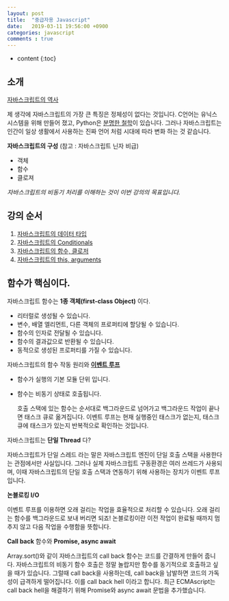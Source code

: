 ```yaml
---
layout: post
title:  "중급자용 Javascript"
date:   2019-03-11 19:56:00 +0900
categories: javascript
comments : true
---
```

* content
{:toc}

## 소개

[자바스크립트의 역사](https://wit.nts-corp.com/2014/08/13/1925)

제 생각에 자바스크립트의 가장 큰 특징은 정체성이 없다는 것입니다. C언어는 유닉스 시스템을 위해 만들어 졌고, Python은 [분명한 철학](https://gist.github.com/Nesffer/30651e6197f03eb029720a0e5b1e0c22)이 있습니다. 그러나 자바스크립트는 인간이 일상 생활에서 사용하는 진짜 언어 처럼 시대에 따라 변화 하는 것 같습니다.

**자바스크립트의 구성**
(참고 : 자바스크립트 닌자 비급)

- 객체
- 함수
- 클로져

_자바스크립트의 비동기 처리를 이해하는 것이 이번 강의의 목표입니다._

## 강의 순서

1. [자바스크립트의 데이터 타입](https://gwnuysw.github.io/jekyll/update/2018/09/29/javascript-datatype.html)
2. [자바스크립트의  Conditionals](https://gwnuysw.github.io/jekyll/update/2018/09/29/javascript_condition.html)
3. [자바스크립트의 함수, 클로저](https://gwnuysw.github.io/jekyll/update/2018/09/29/javascript_function.html)
4. [자바스크립트의 this, arguments](https://gwnuysw.github.io/jekyll/update/2018/12/24/javascript-this.html)

## 함수가 핵심이다.

자바스크립트 함수는 **1종 객체(first-class Object)** 이다.

- 리터럴로 생성될 수 있습니다.
- 변수, 배열 엘리먼트, 다른 객체의 프로퍼티에 할당될 수 있습니다.
- 함수의 인자로 전달될 수 있습니다.
- 함수의 결과값으로 반환될 수 있습니다.
- 동적으로 생성된 프로퍼티를 가질 수 있습니다.

자바스크립트의 함수 작동 원리와 **[이벤트 루프](https://meetup.toast.com/posts/89)**

- 함수가 실행의 기본 모듈 단위 입니다.
- 함수는 비동기 상태로 호출됩니다.

  호출 스택에 있는 함수는 순서대로 백그라운드로 넘어가고 백그라운드 작업이 끝나면 태스크 큐로 옮겨집니다. 이벤트 루프는 현재 실행중인 태스크가 없는지, 태스크 큐에 태스크가 있는지 반복적으로 확인하는 것입니다.

자바스크립트는 **단일 Thread** 다?

  자바스크립트가 단일 스레드 라는 말은 자바스크립트 엔진이 단일 호출 스택을 사용한다는 관점에서만 사실입니다. 그러나 실제 자바스크립트 구동환경은 여러 쓰레드가 사용되며, 이때 자바스크립트의 단일 호출 스택과 연동하기 위해 사용하는 장치가 이벤트 루프입니다.

**논블로킹 I/O**

  이벤트 루프를 이용하면 오래 걸리는 작업을 효율적으로 처리할 수 있습니다. 오래 걸리는 함수를 백그라운드로 보내 버리면 되죠! 논블로킹이란 이전 작업이 완료될 때까지 멈추지 않고 다음 작업을 수행함을 뜻합니다.

**Call back** 함수와 **Promise, async await**

  Array.sort()와 같이 자바스크립트의 call back 함수는 코드를 간결하게 만들어 줍니다. 자바스크립트의 비동기 함수 호출은 정말 놀랍지만 함수를 동기적으로 호출하고 싶을 때가 있습니다. 그럴때 call back을 사용하는데, call back을 남발하면 코드의 가독성이 급격하게 떨어집니다. 이를 call back hell 이라고 합니다. 최근 ECMAscript는 call back hell을 해결하기 위해 Promise와 async await 문법을 추가했습니다.
